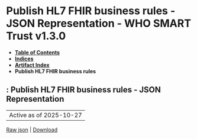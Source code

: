 # Publish HL7 FHIR business rules - JSON Representation - WHO SMART Trust v1.3.0

* [**Table of Contents**](toc.md)
* [**Indices**](indices.md)
* [**Artifact Index**](artifacts.md)
* **Publish HL7 FHIR business rules**

## : Publish HL7 FHIR business rules - JSON Representation

| |
| :--- |
| Active as of 2025-10-27 |

[Raw json](Requirements-PublishBusinessRulesFHIR.json) | [Download](Requirements-PublishBusinessRulesFHIR.json)

